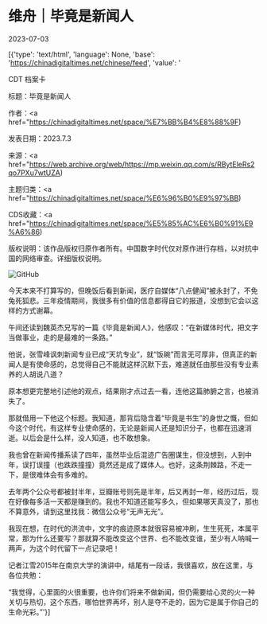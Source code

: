 # 维舟｜毕竟是新闻人

2023-07-03

[{'type': 'text/html', 'language': None, 'base': 'https://chinadigitaltimes.net/chinese/feed', 'value': '

CDT 档案卡

标题：毕竟是新闻人

作者：<a href="https://chinadigitaltimes.net/space/%E7%BB%B4%E8%88%9F)

发表日期：2023.7.3

来源：<a href="https://web.archive.org/web/https://mp.weixin.qq.com/s/RBytEleRs2qo7PXu7wtUZA)

主题归类：<a href="https://chinadigitaltimes.net/space/%E6%96%B0%E9%97%BB)

CDS收藏：<a href="https://chinadigitaltimes.net/space/%E5%85%AC%E6%B0%91%E9%A6%86)

版权说明：该作品版权归原作者所有。中国数字时代仅对原作进行存档，以对抗中国的网络审查。详细版权说明。





![GitHub](https://chinadigitaltimes.net/chinese/files/2023/07/post-697822-64a2d8b4aa69a.)

今天本来不打算写的，但晚饭后看到新闻，医疗自媒体“八点健闻”被永封了，不免兔死狐悲。三年疫情期间，我很多有价值的信息都得自它的报道，没想到它会以这样的方式谢幕。

午间还读到魏英杰兄写的一篇《毕竟是新闻人》，他感叹：“在新媒体时代，把文字当做事业，走的是最难的一条路。”

他说，张雪峰讽刺新闻专业已成“天坑专业”，就“饭碗”而言无可厚非，但真正的新闻人是有使命感的，总觉得自己不能就这样沉默下去，难道就任由那些没有专业素养的人胡说八道？

原本想更完整地引述他的观点，结果刚才点过去一看，连他这篇肺腑之言，也被消失了。

那就借用一下他这个标题。我知道，那背后隐含着“毕竟是书生”的身世之慨，但如今这个时代，有这样专业使命感的，无论是新闻人还是知识分子，也都在迅速消逝。以后会是什么样，没人知道，也不敢想象。

我也曾在新闻传播系读了四年，虽然毕业后混迹广告圈谋生，但没想到，人到中年，误打误撞（也跌跌撞撞）竟然还是成了媒体人。也好，这条荆棘路，不走一下，是很难体会有多难的。

去年两个公众号都被封半年，豆瓣账号则先是半年，后又再封一年，经历过后，现在好像每多活一天都是赚到的。我也不知道还能写多久，但如果哪天真没了，那也不算意外，请到这里找我：微信公众号“无声无光”。

我现在想，在时代的洪流中，文字的痕迹原本就很容易被冲刷，生生死死，本属平常，那为什么还要写？那就算不能改变这个世界、也不能改变谁，至少有人呐喊一两声，为这个时代留下一点记录吧！

记者江雪2015年在南京大学的演讲中，结尾有一段话，我很喜欢，放在这里，与各位共勉：

“我觉得，心里面的火很重要，也许你们将来不做新闻，但仍需要给心灵的火一种关切与热切，这个东西，哪怕世界再坏，别人是夺不走的，因为它是属于你自己的生命光彩。”'}]